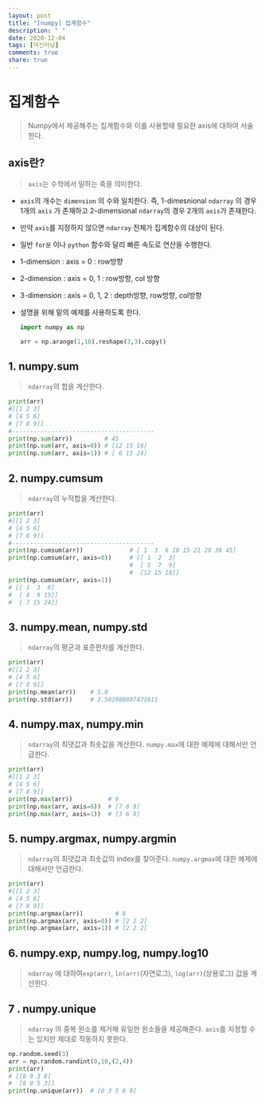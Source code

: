 ```yaml
---
layout: post
title: "[numpy] 집계함수"
description: " "
date: 2020-12-04
tags: [머신러닝]
comments: true
share: true
---
```


# 집계함수

> Numpy에서 제공해주는 집계함수와 이를 사용할때 필요한 axis에 대하여 서술한다.



## axis란?

> `axis`는 수학에서 말하는 축을 의미한다.
* `axis`의 개수는 `dimension` 의 수와 일치한다. 즉, 1-dimesnional `ndarray` 의 경우 1개의 `axis` 가 존재하고 2-dimensional `ndarray`의 경우 2개의 `axis`가 존재한다. 

* 만약 `axis`를 지정하지 않으면 `ndarray` 전체가 집계함수의 대상이 된다.

* 일반 `for문` 이나 `python` 함수와 달리 빠른 속도로 연산을 수행한다.

* 1-dimension : axis = 0 : row방향

* 2-dimension : axis = 0, 1 : row방향, col 방향

* 3-dimension : axis = 0, 1, 2  : depth방향, row방향, col방향

* 설명을 위해 밑의 예제를 사용하도록 한다.

  ```python
  import numpy as np
  
  arr = np.arange(1,10).reshape(3,3).copy()
  ```





## 1. numpy.sum

> `ndarray`의 합을 계산한다.

```python
print(arr)
#[[1 2 3]
# [4 5 6]
# [7 8 9]]
#----------------------------------------
print(np.sum(arr))         # 45
print(np.sum(arr, axis=0)) # [12 15 18]
print(np.sum(arr, axis=1)) # [ 6 15 24]
```



## 2. numpy.cumsum

> `ndarray`의 누적합을 계산한다.

```python
print(arr)
#[[1 2 3]
# [4 5 6]
# [7 8 9]]
#----------------------------------------
print(np.cumsum(arr))             # [ 1  3  6 10 15 21 28 36 45]
print(np.cumsum(arr, axis=0))     # [[ 1  2  3]
								  #  [ 5  7  9]
                                  #  [12 15 18]]							
print(np.cumsum(arr, axis=1))     
# [[ 1  3  6]
#  [ 4  9 15]]
#  [ 7 15 24]]
```



## 3. numpy.mean, numpy.std

> `ndarray`의 평균과 표준편차를 계산한다.

```python
print(arr)
#[[1 2 3]
# [4 5 6]
# [7 8 9]]
print(np.mean(arr))    # 5.0
print(np.std(arr))     # 2.581988897471611
```



## 4. numpy.max, numpy.min

> `ndarray`의 최댓값과 최솟값을 계산한다. `numpy.max`에 대한 예제에 대해서만 언급한다.

```python
print(arr)
#[[1 2 3]
# [4 5 6]
# [7 8 9]]
print(np.max(arr))          # 9
print(np.max(arr, axis=0))  # [7 8 9]
print(np.max(arr, axis=1))  # [3 6 9]
```



## 5. numpy.argmax, numpy.argmin

> `ndarray`의 최댓값과 최솟값의 index를 찾아준다. `numpy.argmax`에 대한 예제에 대해서만 언급한다.

```python
print(arr)
#[[1 2 3]
# [4 5 6]
# [7 8 9]]
print(np.argmax(arr))         # 8
print(np.argmax(arr, axis=0)) # [2 2 2]
print(np.argmax(arr, axis=1)) # [2 2 2]
```



## 6. numpy.exp, numpy.log, numpy.log10

> `ndarray` 에 대하여`exp(arr)`, `ln(arr)`(자연로그),  `log(arr)`(상용로그) 값을 계산한다.



## 7 . numpy.unique

> `ndarray` 의 중복 원소를 제거해 유일한 원소들을 제공해준다. `axis`를 지정할 수는 있지만 제대로 작동하지 못한다.

```python
np.random.seed(3)
arr = np.random.randint(0,10,(2,4))
print(arr)
# [[8 9 3 8]
#  [8 0 5 3]]
print(np.unique(arr))  # [0 3 5 8 9]
```

